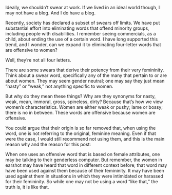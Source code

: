 
Ideally, we shouldn’t swear at work. If we lived in an ideal world though, I may not have a blog. And I do have a blog.

Recently, society has declared a subset of swears off limits. We have put substantial effort into eliminating words that offend minority groups, including people with disabilities. I remember seeing commercials, as a child, about ending the use of a certain word. I have long supported this trend, and I wonder, can we expand it to eliminating four-letter words that are offensive to women?

Well, they’re not all four letters. 

There are some swears that derive their potency from their very femininity. Think about a swear word, specifically any of the many that pertain to or are about women. They may seem gender neutral; one may say they just mean “nasty” or “weak,” not anything specific to women. 

But why do they mean these things? Why are they synonyms for nasty, weak, mean, immoral, gross, spineless, dirty? Because that’s how we view women’s characteristics. Women are either weak or pushy; lame or bossy; there is no in between. These words are offensive because women are offensive.

You could argue that their origin is so far removed that, when using the word, one is not referring to the original, feminine meaning. Even if that were the case, I would still recommend not using them, and this is the main reason why and the reason for this post:

When one uses an offensive word that is based on female attributes, one may be talking to their genderless computer. But remember, the women in earshot may have heard that word in different context before; that word may have been used against them because of their femininity. It may have been used against them in situations in which they were intimidated or harassed for their femininity. So while one may not be using a word “like that,” the truth is, it is like that. 
